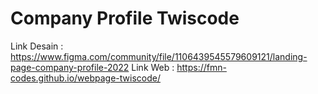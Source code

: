 # Company Profile Twiscode

Link Desain : https://www.figma.com/community/file/1106439545579609121/landing-page-company-profile-2022
Link Web : https://fmn-codes.github.io/webpage-twiscode/
